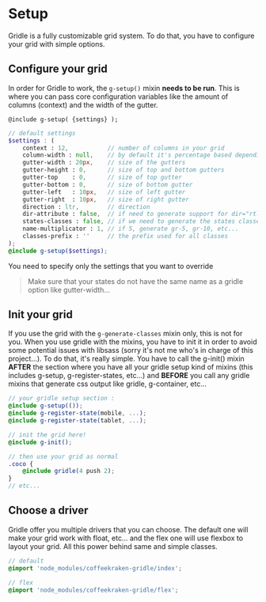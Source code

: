 # Setup

Gridle is a fully customizable grid system. To do that, you have to configure your grid with simple options.

## Configure your grid

In order for Gridle to work, the `g-setup()` mixin **needs to be run**. This is where you can pass core configuration variables like the amount of columns (context) and the width of the gutter.


```fn
@include g-setup( {settings} );
```

```scss
// default settings
$settings : (
	context : 12, 			// number of columns in your grid
	column-width : null, 	// by default it's percentage based depending on the context but you can specify a column width yourself
	gutter-width : 20px,	// size of the gutters
	gutter-height : 0, 		// size of top and bottom gutters
	gutter-top 	  : 0, 		// size of top gutter
	gutter-bottom : 0, 		// size of bottom gutter
	gutter-left   : 10px, 	// size of left gutter
	gutter-right  : 10px, 	// size of right gutter
	direction : ltr, 		// direction
	dir-attribute : false, 	// if need to generate support for dir="rtl" in order to set part of layout direction
	states-classes : false, // if we need to generate the states classes
	name-multiplicator : 1, // if 5, generate gr-5, gr-10, etc...
	classes-prefix : '' 	// the prefix used for all classes
);
@include g-setup($settings);
```

You need to specify only the settings that you want to override

> Make sure that your states do not have the same name as a gridle option like gutter-width...


## Init your grid

If you use the grid with the ```g-generate-classes``` mixin only, this is not for you.
When you use gridle with the mixins, you have to init it in order to avoid some potential issues with libsass (sorry it's not me who's in charge of this project...).
To do that, it's really simple. You have to call the g-init() mixin **AFTER** the section where you have all your gridle setup kind of mixins (this includes g-setup, g-register-states, etc...) and **BEFORE** you call any gridle mixins that generate css output like gridle, g-container, etc...

```scss
// your gridle setup section :
@include g-setup(());
@include g-register-state(mobile, ...);
@include g-register-state(tablet, ...);

// init the grid here!
@include g-init();

// then use your grid as normal
.coco {
	@include gridle(4 push 2);
}
// etc...
```


## Choose a driver

Gridle offer you multiple drivers that you can choose. The default one will make your grid work with float, etc... and the flex one will use flexbox to layout your grid. All this power behind same and simple classes.

```scss
// default
@import 'node_modules/coffeekraken-gridle/index';

// flex
@import 'node_modules/coffeekraken-gridle/flex';
```
